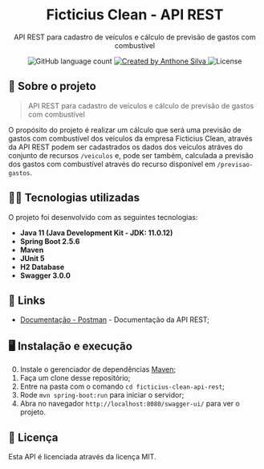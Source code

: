 <h1 align="center">
  Ficticius Clean - API REST
</h1>

<p align="center">API REST para cadastro de veículos e cálculo de previsão de gastos com combustível</p>

<p align="center">
  <img alt="GitHub language count" src="https://img.shields.io/github/languages/count/anthonesilva/ficticius-clean-api-rest?color=%2304D361">

  <a href="http://www.linkedin.com/in/anthonesilva">
    <img alt="Created by Anthone Silva" src="https://img.shields.io/badge/Created%20by-Anthone%20Silva-%2304D361">
  </a>

  <img alt="License" src="https://img.shields.io/badge/license-MIT-blue">
</p>

## :page_with_curl: Sobre o projeto

> API REST para cadastro de veículos e cálculo de previsão de gastos com combustível

O propósito do projeto é realizar um cálculo que será uma previsão de gastos com combustível dos veículos da empresa Ficticius Clean, através da API REST podem ser cadastrados os dados dos veículos atráves do conjunto de recursos `/veiculos` e, pode ser também, calculada a previsão dos gastos com combustível através do recurso disponível em `/previsao-gastos`.

## :man_technologist: Tecnologias utilizadas

O projeto foi desenvolvido com as seguintes tecnologias:

* **Java 11 (Java Development Kit - JDK: 11.0.12)**
* **Spring Boot 2.5.6**
* **Maven**
* **JUnit 5**
* **H2 Database**
* **Swagger 3.0.0**

## :link: Links <a name="-links"/></a>

- [Documentação - Postman](https://documenter.getpostman.com/view/6022129/UV5afvfd) - Documentação da API REST;

## :desktop_computer: Instalação e execução

0. Instale o gerenciador de dependências [Maven](https://maven.apache.org/download.cgi);
1. Faça um clone desse repositório;
2. Entre na pasta com o comando `cd ficticius-clean-api-rest`;
3. Rode `mvn spring-boot:run` para iniciar o servidor;
4. Abra no navegador `http://localhost:8080/swagger-ui/` para ver o projeto.

## :page_facing_up: Licença

Esta API é licenciada através da licença MIT.
